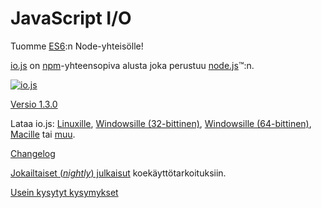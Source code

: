 # JavaScript I/O

Tuomme [ES6](es6.html):n Node-yhteisölle!

[io.js](https://github.com/iojs/io.js) on [npm](https://www.npmjs.org/)-yhteensopiva alusta joka perustuu [node.js](https://nodejs.org/)&#8482;:n.

[![io.js](../images/1.0.0.png)](https://iojs.org/dist/v1.3.0/)

[Versio 1.3.0](https://iojs.org/dist/v1.3.0/)

Lataa io.js:
[Linuxille](https://iojs.org/dist/v1.3.0/iojs-v1.3.0-linux-x64.tar.xz),
[Windowsille (32-bittinen)](https://iojs.org/dist/v1.3.0/iojs-v1.3.0-x86.msi),
[Windowsille (64-bittinen)](https://iojs.org/dist/v1.3.0/iojs-v1.3.0-x64.msi),
[Macille](https://iojs.org/dist/v1.3.0/iojs-v1.3.0.pkg) tai
[muu](https://iojs.org/dist/v1.3.0/).

[Changelog](https://github.com/iojs/io.js/blob/v1.x/CHANGELOG.md)

[Jokailtaiset (_nightly_) julkaisut](https://iojs.org/download/nightly/) koekäyttötarkoituksiin.

[Usein kysytyt kysymykset](/faq.html)
